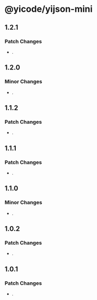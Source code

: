 # @yicode/yijson-mini

## 1.2.1

### Patch Changes

-   .

## 1.2.0

### Minor Changes

-   .

## 1.1.2

### Patch Changes

-   .

## 1.1.1

### Patch Changes

-   .

## 1.1.0

### Minor Changes

-   .

## 1.0.2

### Patch Changes

-   .

## 1.0.1

### Patch Changes

-   .
